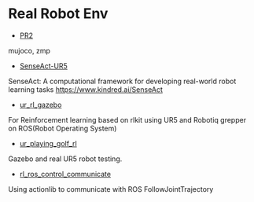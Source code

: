 # Real Robot Env

- [PR2](https://github.com/zzyunzhi/asynch-mb/blob/master/asynch_mb/envs/pr2/real_pr2_env.py)

mujoco, zmp

- [SenseAct-UR5](https://github.com/kindredresearch/SenseAct)

SenseAct: A computational framework for developing real-world robot learning tasks https://www.kindred.ai/SenseAct

- [ur_rl_gazebo](https://github.com/Geonhee-LEE/ur-reinforcement-learning)

For Reinforcement learning based on rlkit using UR5 and Robotiq grepper on ROS(Robot Operating System)

- [ur_playing_golf_rl](https://github.com/dovanhuong/master_thesis_hci_robotics_june_2019)

Gazebo and real UR5 robot testing.

- [rl_ros_control_communicate](https://github.com/dovanhuong/DDPG_algorithm_for_golf_putting_r0)

Using actionlib to communicate with ROS FollowJointTrajectory

